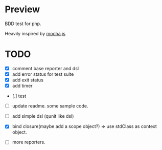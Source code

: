 # Preview

BDD test for php.

Heavily inspired by [mocha.js](http://visionmedia.github.io/mocha/)

# TODO
- [x] comment base reporter and dsl
- [x] add error status for test suite
- [x] add exit status
- [x] add timer
- [.] test
- [ ] update readme. some sample code.
- [ ] add simple dsl (qunit like dsl)
- [x] bind closure(maybe add a scope object?) => use stdClass as context object.
- [ ] more reporters.


